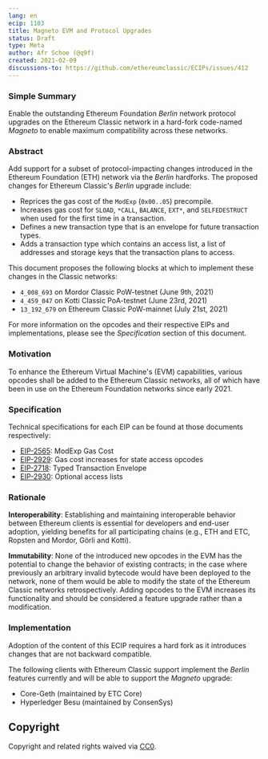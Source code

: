 ```yaml
---
lang: en
ecip: 1103
title: Magneto EVM and Protocol Upgrades
status: Draft
type: Meta
author: Afr Schoe (@q9f)
created: 2021-02-09
discussions-to: https://github.com/ethereumclassic/ECIPs/issues/412
---
```


### Simple Summary

Enable the outstanding Ethereum Foundation _Berlin_ network protocol upgrades on
the Ethereum Classic network in a hard-fork code-named _Magneto_ to enable
maximum compatibility across these networks.

### Abstract

Add support for a subset of protocol-impacting changes introduced in the
Ethereum Foundation (ETH) network via the _Berlin_ hardforks. The proposed
changes for Ethereum Classic's _Berlin_ upgrade include:

- Reprices the gas cost of the `ModExp` (`0x00..05`) precompile.
- Increases gas cost for `SLOAD`, `*CALL`, `BALANCE`, `EXT*`, and
  `SELFEDESTRUCT` when used for the first time in a transaction.
- Defines a new transaction type that is an envelope for future transaction
  types.
- Adds a transaction type which contains an access list, a list of addresses
  and storage keys that the transaction plans to access.

This document proposes the following blocks at which to implement these changes
in the Classic networks:

- `4_008_693` on Mordor Classic PoW-testnet (June 9th, 2021)
- `4_459_047` on Kotti Classic PoA-testnet (June 23rd, 2021)
- `13_192_679` on Ethereum Classic PoW-mainnet (July 21st, 2021)

For more information on the opcodes and their respective EIPs and
implementations, please see the _Specification_ section of this document.

### Motivation

To enhance the Ethereum Virtual Machine's (EVM) capabilities, various opcodes
shall be added to the Ethereum Classic networks, all of which have been in use
on the Ethereum Foundation networks since early 2021.

### Specification

Technical specifications for each EIP can be found at those documents
respectively:

- [EIP-2565](https://eips.ethereum.org/EIPS/eip-2565): ModExp Gas Cost
- [EIP-2929](https://eips.ethereum.org/EIPS/eip-2929): Gas cost increases for
  state access opcodes
- [EIP-2718](https://eips.ethereum.org/EIPS/eip-2718): Typed Transaction
  Envelope
- [EIP-2930](https://eips.ethereum.org/EIPS/eip-2930): Optional access lists

### Rationale

__Interoperability__: Establishing and maintaining interoperable behavior
between Ethereum clients is essential for developers and end-user adoption,
yielding benefits for all participating chains (e.g., ETH and ETC, Ropsten and
Mordor, Görli and Kotti).

__Immutability__: None of the introduced new opcodes in the EVM has the
potential to change the behavior of existing contracts; in the case where
previously an arbitrary invalid bytecode would have been deployed to the
network, none of them would be able to modify the state of the Ethereum Classic
networks retrospectively. Adding opcodes to the EVM increases its functionality
and should be considered a feature upgrade rather than a modification.

### Implementation

Adoption of the content of this ECIP requires a hard fork as it introduces
changes that are not backward compatible.

The following clients with Ethereum Classic support implement the _Berlin_
features currently and will be able to support the _Magneto_ upgrade:

- Core-Geth (maintained by ETC Core)
- Hyperledger Besu (maintained by ConsenSys)

## Copyright

Copyright and related rights waived via
[CC0](https://creativecommons.org/publicdomain/zero/1.0/).

